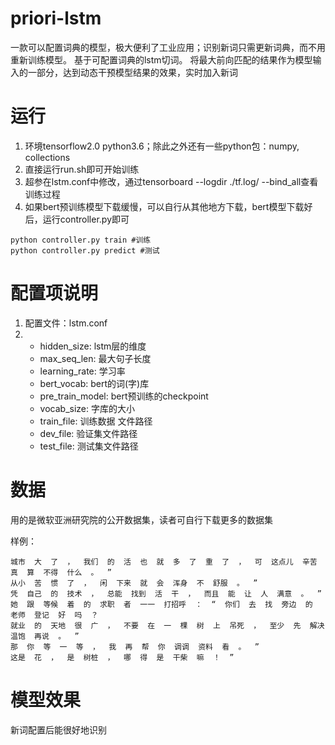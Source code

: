 # priori-lstm
一款可以配置词典的模型，极大便利了工业应用；识别新词只需更新词典，而不用重新训练模型。
基于可配置词典的lstm切词。 将最大前向匹配的结果作为模型输入的一部分，达到动态干预模型结果的效果，实时加入新词

# 运行
1. 环境tensorflow2.0 python3.6；除此之外还有一些python包：numpy, collections
2. 直接运行run.sh即可开始训练
3. 超参在lstm.conf中修改，通过tensorboard --logdir ./tf.log/  --bind_all查看训练过程
4. 如果bert预训练模型下载缓慢，可以自行从其他地方下载，bert模型下载好后，运行controller.py即可
```
python controller.py train #训练
python controller.py predict #测试
```

# 配置项说明
1. 配置文件：lstm.conf
2. + hidden_size: lstm层的维度 
   + max_seq_len: 最大句子长度
   + learning_rate: 学习率
   + bert_vocab: bert的词(字)库
   + pre_train_model: bert预训练的checkpoint
   + vocab_size: 字库的大小
   + train_file: 训练数据 文件路径
   + dev_file: 验证集文件路径
   + test_file: 测试集文件路径

# 数据
用的是微软亚洲研究院的公开数据集，读者可自行下载更多的数据集


样例：
```
城市  大  了  ，  我们  的  活  也  就  多  了  重  了  ，  可  这点儿  辛苦  真  算  不得  什么  。  ”
从小  苦  惯  了  ，  闲  下来  就  会  浑身  不  舒服  。  ”
凭  自己  的  技术  ，  总能  找到  活  干  ，  而且  能  让  人  满意  。  ”
她  跟  等候  着  的  求职  者  一一  打招呼  ：  “  你们  去  找  旁边  的  老师  登记  好  吗  ？
就业  的  天地  很  广  ，  不要  在  一  棵  树  上  吊死  ，  至少  先  解决  温饱  再说  。  ”
那  你  等  一  等  ，  我  再  帮  你  调调  资料  看  。  ”
这是  花  ，  是  树桩  ，  哪  得  是  干柴  嘛  ！  ”
```
# 模型效果
新词配置后能很好地识别
